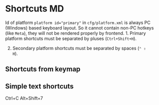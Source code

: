 # Shortcuts MD

<tip>
Id of platform <code>platform id="primary"</code> in <code>cfg/platform.xml</code> is always PC (Windows) based keyboard layout.
So it cannot contain non-PC hotkeys (like <code>Meta</code>), they will not be rendered properly by frontend.
</tip>

<note>
1. Primary platform shortcuts must be separated by pluses (<code>Ctrl+Shift+H</code>).

2. Secondary platform shortcuts must be separated by spaces (<code>⌃ ⇧ H</code>).
</note>

## Shortcuts from keymap

<shortcut key="$Copy" id="copy-shortcut"/>
<shortcut key="ActivateNuGetToolWindow" id="long-name-shortcut"/>

## Simple text shortcuts

<shortcut id="copy-shortcut-text">Ctrl+C</shortcut>
<shortcut id="complex-shortcut-text">Alt+Shift+7</shortcut>
